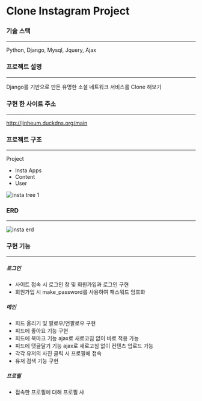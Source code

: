 # Clone Instagram Project

### 기술 스택
----------------------
Python, Django, Mysql, Jquery, Ajax
### 프로젝트 설명
----------------------
Django를 기반으로 만든 유명한 소셜 네트워크 서비스를 Clone 해보기
### 구현 한 사이트 주소
----------------------
http://jinheum.duckdns.org/main
### 프로젝트 구조
----------------------
Project
 * Insta
Apps
 * Content
 * User

![insta tree 1](https://github.com/jinheumkim/insta-ec2/assets/126999253/b00db149-e357-4d12-bb22-b7a96a03f1d5)

### ERD
-------------------
![insta erd](https://github.com/jinheumkim/insta-ec2/assets/126999253/193e71e8-02dd-4c4f-8efa-ff07a3c49d72)

### 구현 기능
--------------------
##### 로그인
* 사이트 접속 시 로그인 창 및 회원가입과 로그인 구현
* 회원가입 시 make_password를 사용하여 패스워드 암호화

##### 메인
* 피드 올리기 및 팔로우/언팔로우 구현
* 피드에 좋아요 기능 구현
* 피드에 북마크 기능 ajax로 새로코침 없이 바로 적용 가능
* 피드에 댓글달기 기능 ajax로 새로고침 없이 컨텐츠 업로드 가능
* 각각 유저의 사진 클릭 시 프로필에 접속
* 유저 검색 기능 구현
  
##### 프로필
* 접속한 프로필에 대해 프로필 사
